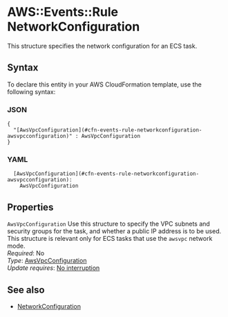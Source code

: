 # AWS::Events::Rule NetworkConfiguration<a name="aws-properties-events-rule-networkconfiguration"></a>

This structure specifies the network configuration for an ECS task\.

## Syntax<a name="aws-properties-events-rule-networkconfiguration-syntax"></a>

To declare this entity in your AWS CloudFormation template, use the following syntax:

### JSON<a name="aws-properties-events-rule-networkconfiguration-syntax.json"></a>

```
{
  "[AwsVpcConfiguration](#cfn-events-rule-networkconfiguration-awsvpcconfiguration)" : AwsVpcConfiguration
}
```

### YAML<a name="aws-properties-events-rule-networkconfiguration-syntax.yaml"></a>

```
  [AwsVpcConfiguration](#cfn-events-rule-networkconfiguration-awsvpcconfiguration):
    AwsVpcConfiguration
```

## Properties<a name="aws-properties-events-rule-networkconfiguration-properties"></a>

`AwsVpcConfiguration` <a name="cfn-events-rule-networkconfiguration-awsvpcconfiguration"></a>
Use this structure to specify the VPC subnets and security groups for the task, and whether a public IP address is to be used\. This structure is relevant only for ECS tasks that use the `awsvpc` network mode\.  
_Required_: No  
_Type_: [AwsVpcConfiguration](aws-properties-events-rule-awsvpcconfiguration.md)  
_Update requires_: [No interruption](https://docs.aws.amazon.com/AWSCloudFormation/latest/UserGuide/using-cfn-updating-stacks-update-behaviors.html#update-no-interrupt)

## See also<a name="aws-properties-events-rule-networkconfiguration--seealso"></a>

- [NetworkConfiguration](https://docs.aws.amazon.com/eventbridge/latest/APIReference/API_NetworkConfiguration.html)
